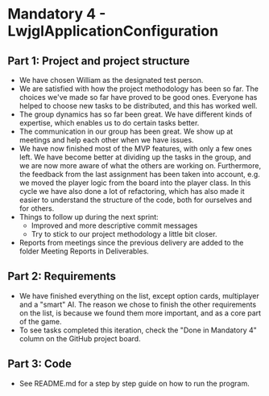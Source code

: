 # Mandatory 4 - LwjglApplicationConfiguration

## Part 1: Project and project structure
- We have chosen William as the designated test person. 
- We are satisfied with how the project methodology has been so far. The choices we've made so far have proved to be good ones. 
Everyone has helped to choose new tasks to be distributed, and this has worked well.
- The group dynamics has so far been great. We have different kinds of expertise, which enables us to do certain tasks better.
- The communication in our group has been great. We show up at meetings and help each other when we have issues. 
- We have now finished most of the MVP features, with only a few ones left. 
We have become better at dividing up the tasks in the group, and we are now more aware of what the others are working on. 
Furthermore, the feedback from the last assignment has been taken into account, e.g. we moved the player logic from the board into the player class.
In this cycle we have also done a lot of refactoring, which has also made it easier to understand the structure of the code, both for ourselves and for others.
 - Things to follow up during the next sprint:
    - Improved and more descriptive commit messages
    - Try to stick to our project methodology a little bit closer.  
- Reports from meetings since the previous delivery are added to the folder Meeting Reports in Deliverables.

## Part 2: Requirements
- We have finished everything on the list, except option cards, multiplayer and a "smart" AI.
The reason we chose to finish the other requirements on the list, is because we found them more important, and as a core part of the game.
 - To see tasks completed this iteration, check the "Done in Mandatory 4" column on the GitHub project board.


    
## Part 3: Code
- See README.md for a step by step guide on how to run the program.